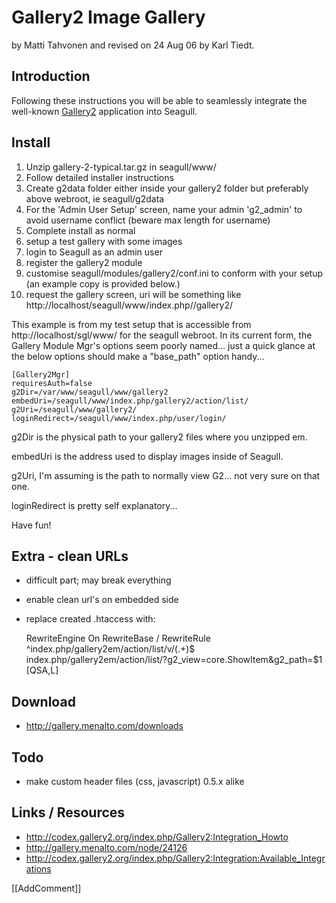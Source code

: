 <!-- Name: Integration/Gallery -->
<!-- Version: 14 -->
<!-- Last-Modified: 2006/11/30 15:52:33 -->
<!-- Author: demian -->
# Gallery2 Image Gallery
by Matti Tahvonen and revised on 24 Aug 06 by Karl Tiedt.

## Introduction
Following these instructions you will be able to seamlessly integrate the well-known [Gallery2](http://gallery.menalto.com/) application into Seagull.

## Install
 1. Unzip gallery-2<version>-typical.tar.gz in seagull/www/
 1. Follow detailed installer instructions
 1. Create g2data folder either inside your gallery2 folder but preferably above webroot, ie seagull/g2data
 1. For the 'Admin User Setup' screen, name your admin 'g2_admin' to avoid username conflict (beware max length for username)
 1. Complete install as normal
 1. setup a test gallery with some images
 1. login to Seagull as an admin user
 1. register the gallery2 module
 1. customise seagull/modules/gallery2/conf.ini to conform with your setup (an example copy is provided below.)
 1. request the gallery screen, uri will be something like http://localhost/seagull/www/index.php//gallery2/

This example is from my test setup that is accessible from http://localhost/sgl/www/ for the seagull webroot. In its current form, the Gallery Module Mgr's options seem poorly named... just a quick glance at the below options should make a "base_path" option handy... 


    [Gallery2Mgr]
    requiresAuth=false
    g2Dir=/var/www/seagull/www/gallery2
    embedUri=/seagull/www/index.php/gallery2/action/list/
    g2Uri=/seagull/www/gallery2/
    loginRedirect=/seagull/www/index.php/user/login/

g2Dir is the physical path to your gallery2 files where you unzipped em.

embedUri is the address used to display images inside of Seagull.

g2Uri, I'm assuming is the path to normally view G2... not very sure on that one.

loginRedirect is pretty self explanatory... 

Have fun!

## Extra - clean URLs
 * difficult part; may break everything
 * enable clean url's on embedded side
 * replace created .htaccess with:


    <IfModule mod_rewrite.c>
        RewriteEngine On
        RewriteBase /
        RewriteRule ^index.php/gallery2em/action/list/v/(.+)$  index.php/gallery2em/action/list/?g2_view=core.ShowItem&g2_path=$1   [QSA,L]
    </IfModule>
 
## Download
  * http://gallery.menalto.com/downloads

## Todo
  * make custom header files (css, javascript) 0.5.x alike

## Links / Resources
  * http://codex.gallery2.org/index.php/Gallery2:Integration_Howto
  * http://gallery.menalto.com/node/24126
  * http://codex.gallery2.org/index.php/Gallery2:Integration:Available_Integrations

[[AddComment]]